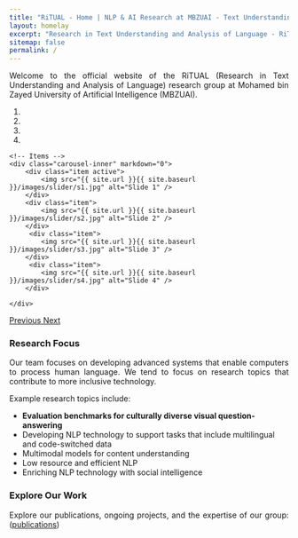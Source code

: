 ```yaml
---
title: "RiTUAL - Home | NLP & AI Research at MBZUAI - Text Understanding & Analysis"
layout: homelay
excerpt: "Research in Text Understanding and Analysis of Language - RiTUAL is a leading NLP and AI research group at Mohamed Bin Zayed University of Artificial Intelligences (MBZUAL), focusing on text understanding, multilingual NLP, and low-resource NLP."
sitemap: false
permalink: /
---
```


<div style="text-align: justify;">
Welcome to the official website of the RiTUAL (Research in Text Understanding and Analysis of Language) research group at Mohamed bin Zayed University of Artificial Intelligence (MBZUAI). 
</div>

<style>
#carousel img {
    width: 100%;
    height: 350px; /* Set the desired height */
    object-fit: cover; /* This will ensure the images cover the entire area while maintaining aspect ratio */
}
</style>

<div markdown="0" id="carousel" class="carousel slide" data-ride="carousel" data-interval="4000" data-pause="hover" >
    <!-- Menu -->
    <ol class="carousel-indicators">
        <li data-target="#carousel" data-slide-to="0" class="active"></li>
        <li data-target="#carousel" data-slide-to="1"></li>
        <li data-target="#carousel" data-slide-to="2"></li>
        <li data-target="#carousel" data-slide-to="3"></li>
        <!-- <li data-target="#carousel" data-slide-to="4"></li> -->
    </ol>

    <!-- Items -->
    <div class="carousel-inner" markdown="0">
        <div class="item active">
            <img src="{{ site.url }}{{ site.baseurl }}/images/slider/s1.jpg" alt="Slide 1" />
        </div>
        <div class="item">
            <img src="{{ site.url }}{{ site.baseurl }}/images/slider/s2.jpg" alt="Slide 2" />
        </div>    
         <div class="item">
            <img src="{{ site.url }}{{ site.baseurl }}/images/slider/s3.jpg" alt="Slide 3" />
        </div>    
         <div class="item">
            <img src="{{ site.url }}{{ site.baseurl }}/images/slider/s4.jpg" alt="Slide 4" />
        </div> 
        
    </div>
  <a class="left carousel-control" href="#carousel" role="button" data-slide="prev">
    <span class="glyphicon glyphicon-chevron-left" aria-hidden="true"></span>
    <span class="sr-only">Previous</span>
  </a>
  <a class="right carousel-control" href="#carousel" role="button" data-slide="next">
    <span class="glyphicon glyphicon-chevron-right" aria-hidden="true"></span>
    <span class="sr-only">Next</span>
  </a>
</div>

<h3 class="navy">Research Focus</h3>

<div style="text-align: justify;">
Our team focuses on developing advanced systems that enable computers to process human language. We tend to focus on research topics that contribute to more inclusive technology.
</div>

Example research topics include:

* <strong>Evaluation benchmarks for culturally diverse visual question-answering</strong>
* Developing NLP technology to support tasks that include multilingual and code-switched data
* Multimodal models for content understanding
* Low resource and efficient NLP
* Enriching NLP technology with social intelligence 


<h3>Explore Our Work</h3>

<div style="text-align: justify;">
Explore our publications, ongoing projects, and the expertise of our group: (<a href="{{ site.url }}{{ site.baseurl }}/publications">publications</a>)
</div>
